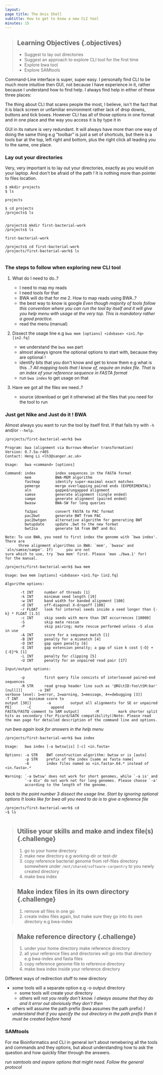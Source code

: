 ```yaml
---
layout:
page title: The Unix Shell
subtitle: How to get to know a new CLI tool
minutes: 15
---
```

> ## Learning Objectives {.objectives}
>
> * Suggest to lay out directories
> * Suggest an approach to explore CLI tool for the first time
> * Explore bwa tool
> * Explore SAMtools

Command-Line interface is super, super easy. I personally find CLI to be much more intuitive then
GUI, not because I have experience in it, rather because I understand how to find help. I always
find help in either of these three places: 

The thing about CLI that scares people the most, I believe, isn't the fact that it is black screen
or unfamiliar environment rather lack of drop downs, buttons and tick boxes. However CLI has all of
those options in one format and in one place and the way you access it is by type it in

GUI in its nature is very redundant. It will always have more than one way of doing the same thing
e.g "toolbar" is just a set of shortcuts, but there is a tools bar at the top, left right and
bottom, plus the right click all leading you to the same, one place.

### Lay out your directories

Very, very important is to lay out your directories, exactly as you would on your laptop. And don't
be afraid of the path ! It is nothing more than pointer to files location.

~~~ {.bash}
$ mkdir projects
$ ls
~~~
~~~ {.output}
projects
~~~ 

~~~ {.bash}
$ cd projects
/projects$ ls
~~~
~~~ {.output}

~~~

~~~ {.bash}
/projects$ mkdir first-bacterial-work
/projects$ ls
~~~~
~~~ {.output}
first-bacterial-work
~~~ 

~~~ {.bash}
/projects$ cd first-bacterial-work
/projects/first-bacterial-work$ ls
~~~
~~~{.output}

~~~

### The steps to follow when exploring new CLI tool

1. What do I need to do..? 
   - I need to map my reads
   - I need tools for that
   - BWA will do that for me 2. How to map reads using BWA..?
   - the best way to know is google
_Even though majority of tools follow this convention where you can run the tool by itself and it will give
you help menu with usage at the very top. This is mandatory rather a good practice._
    - read the menu (manual) 

3. Dissect the usage line e.g `bwa mem [options] <idxbase> <in1.fq> [in2.fq]`
   - we understand the `bwa mem` part
   - almost always ignore the optional options to start with, because they are optional !
   - identify bits that you don't know and get to know them e.g what is this <idxbase> ..?
_All mapping tools that I know of, require an index file. That is an index of your reference sequence
in FASTA format_
   - run `bwa index` to get usage on that

4. Have we got all the files we need..?
   - source (download or get it otherwise) all the files that you need for the tool to run

### Just get Nike and Just do it ! BWA

Almost always you want to run the tool by itself first. If that fails try with `-h` and/or `--help`.

~~~ {.bash}
/projects/first-bacterial-work$ bwa
~~~
~~~ {.output}
Program: bwa (alignment via Burrows-Wheeler transformation)
Version: 0.7.5a-r405
Contact: Heng Li <lh3@sanger.ac.uk>

Usage:   bwa <command> [options]

Command: index         index sequences in the FASTA format
         mem           BWA-MEM algorithm
         fastmap       identify super-maximal exact matches
         pemerge       merge overlapping paired ends (EXPERIMENTAL)
         aln           gapped/ungapped alignment
         samse         generate alignment (single ended)
         sampe         generate alignment (paired ended)
         bwasw         BWA-SW for long queries

         fa2pac        convert FASTA to PAC format
         pac2bwt       generate BWT from PAC
         pac2bwtgen    alternative algorithm for generating BWT
         bwtupdate     update .bwt to the new format
         bwt2sa        generate SA from BWT and Occ

Note: To use BWA, you need to first index the genome with `bwa index'. There are
      three alignment algorithms in BWA: `mem', `bwasw' and `aln/samse/sampe'. If)      you are not
sure which to use, try `bwa mem' first. Please `man ./bwa.1' for)      for the manual.
~~~
~~~ {.bash}
/projects/first-bacterial-work$ bwa mem
~~~
~~~ {.output}
Usage: bwa mem [options] <idxbase> <in1.fq> [in2.fq]

Algorithm options:

       -t INT     number of threads [1]
       -k INT     minimum seed length [19]
       -w INT     band width for banded alignment [100]
       -d INT     off-diagonal X-dropoff [100]
       -r FLOAT   look for internal seeds inside a seed longer than {-k} * FLOAT [1.5]
       -c INT     skip seeds with more than INT occurrences [10000]
       -S         skip mate rescue
       -P         skip pairing; mate rescue performed unless -S also in use
       -A INT     score for a sequence match [1]
       -B INT     penalty for a mismatch [4]
       -O INT     gap open penalty [6]
       -E INT     gap extension penalty; a gap of size k cost {-O} + {-E}*k [1]
       -L INT     penalty for clipping [5]
       -U INT     penalty for an unpaired read pair [17]

Input/output options:

       -p         first query file consists of interleaved paired-end sequences
       -R STR     read group header line such as '@RG\tID:foo\tSM:bar' [null]]]       -v INT
verbose level: 1=error, 2=warning, 3=message, 4+=debugging [3]]       -T INT     minimum score to
output [30]]       -a         output all alignments for SE or unpaired PE]       -C         append
FASTA/FASTQ comment to SAM output]       -M         mark shorter split hits as secondary (for Picard/GATK compatibility))Note: Please read the man page for detailed description of the command line and options.
~~~

_run bwa again look for answers in the help menu_

~~~ {.bash}
/projects/first-bacterial-work$ bwa index
~~~
~~~ {.output}
Usage:   bwa index [-a bwtsw|is] [-c] <in.fasta>

Options: -a STR    BWT construction algorithm: bwtsw or is [auto]
         -p STR    prefix of the index [same as fasta name]
         -6        index files named as <in.fasta>.64.* instead of <in.fasta>.* 

Warning: `-a bwtsw' does not work for short genomes, while `-a is' and
         `-a div' do not work not for long genomes. Please choose `-a'
         according to the length of the genome.
~~~

_back to the point number 3 dissect the usage line. Start by ignoring optional options_
_It looks like for bwa all you need to do is to give a reference file_

~~~ {.bash}
/projects/first-bacterial-work$ cd
~$ ls
~~~
~~~{.output}

~~~

> ## Utilise your skills and make and index file(s) {.challenge}
>
> 1. go to your home directory
> 2. make new directory e.g working-dir or test-dir
> 3. copy reference bacterial genome from ref-files directory somewhere under `/mnt/shared/software-carpentry`
>    to you newly created directory
> 4. make bwa index

> ## Make index files in its own directory {.challenge}
>
> 1. remove all files in one go
> 2. create index files again, but make sure they go into its own directory e.g bwa-index

> ## Make reference directory {.challenge}
>
> 1. under your home directory make reference directory 
> 2. all your reference files and directories will go into that directory e.g bwa-index and fasta files
> 3. copy reference genome file to reference directory
> 4. make bwa index inside your reference directory

Different ways of redirection stuff to new directory

- some tools will a separate option e.g -o output directory
  * some tools will create your directory
  * others will not
_you really don't know. I always assume that they do and it error out obvioiusly they don't then_
- others will assume the path prefix (bwa assumes the path prefix)
_I understand that if you specify the out directory in the path prefix than it must be created before hand_

### SAMtools 

For me Bioinformatics and CLI in general isn't about remebering all the tools and commands and they options,
but about understanding how to ask the question and how quickly filter through the answers.

_run samtools and expore options that might need. Follow the general protocol_
